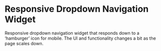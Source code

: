 # Responsive Dropdown Navigation Widget

Responsive dropdown navigation widget that responds down to a ‘hamburger’ icon for mobile. The UI and functionality changes a bit as the page scales down.
